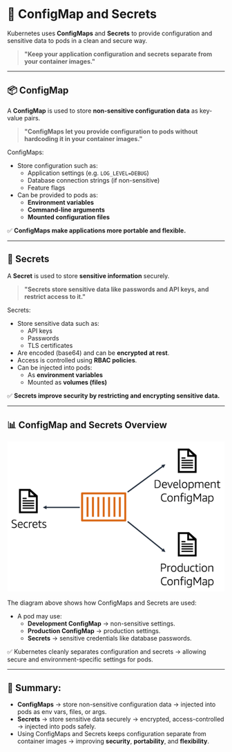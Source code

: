 # 📌 ConfigMap and Secrets

Kubernetes uses **ConfigMaps** and **Secrets** to provide configuration and sensitive data to pods in a clean and secure way.

> **"Keep your application configuration and secrets separate from your container images."**

---

## 📦 ConfigMap

A **ConfigMap** is used to store **non-sensitive configuration data** as key-value pairs.

> **"ConfigMaps let you provide configuration to pods without hardcoding it in your container images."**

ConfigMaps:

* Store configuration such as:
  * Application settings (e.g. `LOG_LEVEL=DEBUG`)
  * Database connection strings (if non-sensitive)
  * Feature flags
* Can be provided to pods as:
  * **Environment variables**
  * **Command-line arguments**
  * **Mounted configuration files**

✅ **ConfigMaps make applications more portable and flexible.**

---

## 🔐 Secrets

A **Secret** is used to store **sensitive information** securely.

> **"Secrets store sensitive data like passwords and API keys, and restrict access to it."**

Secrets:

* Store sensitive data such as:
  * API keys
  * Passwords
  * TLS certificates
* Are encoded (base64) and can be **encrypted at rest**.
* Access is controlled using **RBAC policies**.
* Can be injected into pods:
  * As **environment variables**
  * Mounted as **volumes (files)**

✅ **Secrets improve security by restricting and encrypting sensitive data.**

---

## 📊 ConfigMap and Secrets Overview

![ConfigMap and Secrets Overview](images/configmap.png)

The diagram above shows how ConfigMaps and Secrets are used:

- A pod may use:
  - **Development ConfigMap** → non-sensitive settings.
  - **Production ConfigMap** → production settings.
  - **Secrets** → sensitive credentials like database passwords.
  
✅ Kubernetes cleanly separates configuration and secrets → allowing secure and environment-specific settings for pods.

---

## 🎯 **Summary:**

* **ConfigMaps** → store non-sensitive configuration data → injected into pods as env vars, files, or args.
* **Secrets** → store sensitive data securely → encrypted, access-controlled → injected into pods safely.
* Using ConfigMaps and Secrets keeps configuration separate from container images → improving **security**, **portability**, and **flexibility**.

